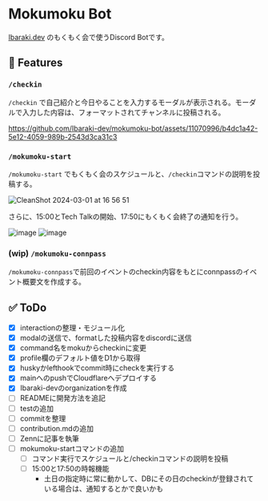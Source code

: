 # Mokumoku Bot

[Ibaraki.dev](https://discord.gg/4XA8EhEseZ) のもくもく会で使うDiscord Botです。


## 🚀 Features

### `/checkin`

`/checkin` で自己紹介と今日やることを入力するモーダルが表示される。モーダルで入力した内容は、フォーマットされてチャンネルに投稿される。

https://github.com/Ibaraki-dev/mokumoku-bot/assets/11070996/b4dc1a42-5e12-4059-989b-2543d3ca31c3


### `/mokumoku-start`

`/mokumoku-start` でもくもく会のスケジュールと、`/checkin`コマンドの説明を投稿する。

![CleanShot 2024-03-01 at 16 56 51](https://github.com/Ibaraki-dev/mokumoku-bot/assets/11070996/d709f532-af6d-4345-a875-ab02b4ba4324)

さらに、15:00とTech Talkの開始、17:50にもくもく会終了の通知を行う。

![image](https://github.com/Ibaraki-dev/mokumoku-bot/assets/11070996/3ab98749-5bbb-40f5-a81b-6900e0f12c3a)
![image](https://github.com/Ibaraki-dev/mokumoku-bot/assets/11070996/3f11d35d-5eb0-4fb7-9046-e2ab43d01282)

### (wip) `/mokumoku-connpass`

`/mokumoku-connpass`で前回のイベントのcheckin内容をもとにconnpassのイベント概要文を作成する。


## ✅ ToDo

- [x] interactionの整理・モジュール化
- [x] modalの送信で、formatした投稿内容をdiscordに送信
- [x] command名をmokuからcheckinに変更
- [x] profile欄のデフォルト値をD1から取得
- [x] huskyかlefthookでcommit時にcheckを実行する
- [x] mainへのpushでCloudflareへデプロイする
- [x] Ibaraki-devのorganizationを作成
- [ ] READMEに開発方法を追記
- [ ] testの追加
- [ ] commitを整理
- [ ] contribution.mdの追加
- [ ] Zennに記事を執筆
- [ ] mokumoku-startコマンドの追加
  - [ ] コマンド実行でスケジュールと/checkinコマンドの説明を投稿
  - [ ] 15:00と17:50の時報機能
    - 土日の指定時に常に動かして、DBにその日のcheckinが登録されている場合は、通知するとかで良いかも
